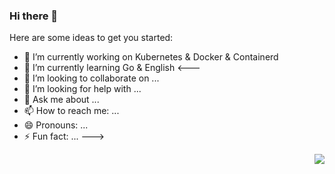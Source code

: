 ### Hi there 👋

Here are some ideas to get you started:

- 🔭 I’m currently working on Kubernetes & Docker & Containerd
- 🌱 I’m currently learning Go & English
<---
- 👯 I’m looking to collaborate on ...
- 🤔 I’m looking for help with ...
- 💬 Ask me about ...
- 📫 How to reach me: ...
- 😄 Pronouns: ...
- ⚡ Fun fact: ...
--->

<img align="right" src="https://github-readme-stats.vercel.app/api?username=Tinysong&include_all_commits=true&count_private=true&hide_title=true&bg_color=ffffff&show_icons=true&icon_color=1E90FF&text_color=000000" />
